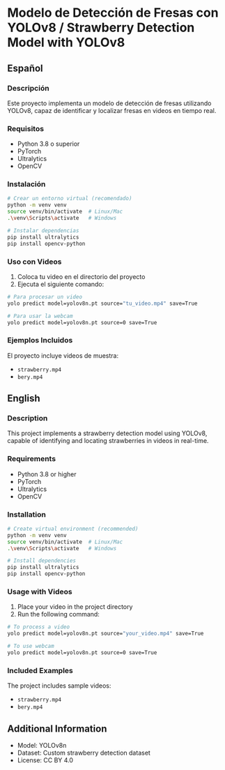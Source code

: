 # Modelo de Detección de Fresas con YOLOv8 / Strawberry Detection Model with YOLOv8

## Español

### Descripción
Este proyecto implementa un modelo de detección de fresas utilizando YOLOv8, capaz de identificar y localizar fresas en videos en tiempo real.

### Requisitos
- Python 3.8 o superior
- PyTorch
- Ultralytics
- OpenCV

### Instalación
```bash
# Crear un entorno virtual (recomendado)
python -m venv venv
source venv/bin/activate  # Linux/Mac
.\venv\Scripts\activate   # Windows

# Instalar dependencias
pip install ultralytics
pip install opencv-python
```

### Uso con Videos
1. Coloca tu video en el directorio del proyecto
2. Ejecuta el siguiente comando:
```bash
# Para procesar un video
yolo predict model=yolov8n.pt source="tu_video.mp4" save=True

# Para usar la webcam
yolo predict model=yolov8n.pt source=0 save=True
```

### Ejemplos Incluidos
El proyecto incluye videos de muestra:
- `strawberry.mp4`
- `bery.mp4`

## English

### Description
This project implements a strawberry detection model using YOLOv8, capable of identifying and locating strawberries in videos in real-time.

### Requirements
- Python 3.8 or higher
- PyTorch
- Ultralytics
- OpenCV

### Installation
```bash
# Create virtual environment (recommended)
python -m venv venv
source venv/bin/activate  # Linux/Mac
.\venv\Scripts\activate   # Windows

# Install dependencies
pip install ultralytics
pip install opencv-python
```

### Usage with Videos
1. Place your video in the project directory
2. Run the following command:
```bash
# To process a video
yolo predict model=yolov8n.pt source="your_video.mp4" save=True

# To use webcam
yolo predict model=yolov8n.pt source=0 save=True
```

### Included Examples
The project includes sample videos:
- `strawberry.mp4`
- `bery.mp4`

## Additional Information
- Model: YOLOv8n
- Dataset: Custom strawberry detection dataset
- License: CC BY 4.0 